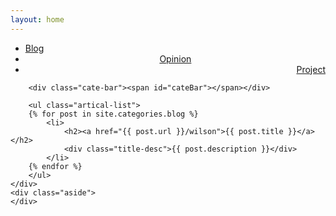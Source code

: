 ```yaml
---
layout: home
---
```


<div class="index-content blog">
    <div class="section">
        <ul class="artical-cate">
            <li class="on"><a href="/wilson"><span>Blog</span></a></li>
            <li style="text-align:center"><a href="/wilson/opinion"><span>Opinion</span></a></li>
            <li style="text-align:right"><a href="/wilson/project"><span>Project</span></a></li>
        </ul>

        <div class="cate-bar"><span id="cateBar"></span></div>

        <ul class="artical-list">
        {% for post in site.categories.blog %}
            <li>
                <h2><a href="{{ post.url }}/wilson">{{ post.title }}</a></h2>
                <div class="title-desc">{{ post.description }}</div>
            </li>
        {% endfor %}
        </ul>
    </div>
    <div class="aside">
    </div>
</div>
